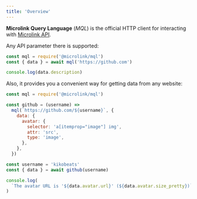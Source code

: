 ```yaml
---
title: 'Overview'
---
```


**Microlink Query Language** (*MQL*) is the official HTTP client for interacting with [Microlink API](/docs/api/getting-started/overview).

Any API parameter there is supported:

```js
const mql = require('@microlink/mql')
const { data } = await mql('https://github.com')

console.log(data.description)
```

Also, it provides you a convenient way for getting data from any website:

```js
const mql = require('@microlink/mql')

const github = (username) =>
  mql(`https://github.com/${username}`, {
    data: {
      avatar: {
        selector: 'a[itemprop="image"] img',
        attr: 'src',
        type: 'image',
      },
    },
  })

const username = 'kikobeats'
const { data } = await github(username)

console.log(
  `The avatar URL is '${data.avatar.url}' (${data.avatar.size_pretty})`
)
```

<Figcaption children='The only thing you need to do is declare the data you wish to obtain.' />

